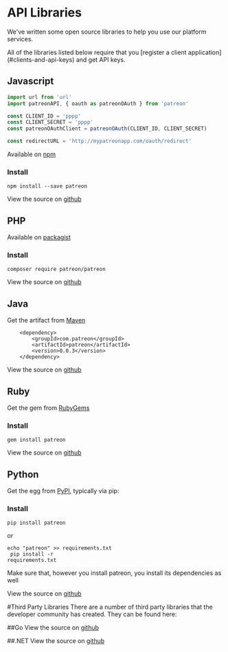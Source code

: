 # API Libraries
We've written some open source libraries to help you use our platform services.
<aside class="notice">
All of the libraries listed below require that you [register a client application](#clients-and-api-keys) and get API keys.
</aside>


## Javascript
```javascript
import url from 'url'
import patreonAPI, { oauth as patreonOAuth } from 'patreon'

const CLIENT_ID = 'pppp'
const CLIENT_SECRET = 'pppp'
const patreonOAuthClient = patreonOAuth(CLIENT_ID, CLIENT_SECRET)

const redirectURL = 'http://mypatreonapp.com/oauth/redirect'

```
Available on [npm](https://www.npmjs.com/package/patreon)

### Install
`npm install --save patreon`

View the source on [github](https://github.com/Patreon/patreon-js)

## PHP
Available on [packagist](https://packagist.org/packages/patreon/patreon)

### Install
`composer require patreon/patreon`

View the source on [github](https://github.com/Patreon/patreon-php)

## Java
Get the artifact from  [Maven](http://search.maven.org/#search%7Cga%7C1%7Cg%3A%22com.patreon%22%20AND%20a%3A%22patreon%22)

```
    <dependency>
        <groupId>com.patreon</groupId>
        <artifactId>patreon</artifactId>
        <version>0.0.3</version>
    </dependency>
```

View the source on [github](https://github.com/Patreon/patreon-java)

## Ruby
Get the gem from  [RubyGems](https://rubygems.org/gems/patreon)

### Install
`gem install patreon`

View the source on [github](https://github.com/Patreon/patreon-ruby)

## Python

Get the egg from [PyPI](https://pypi.python.org/pypi/patreon), typically via pip:

### Install
`pip install patreon`

or

<code>echo "patreon" >> requirements.txt<br>
pip install -r requirements.txt</code>

Make sure that, however you install patreon, you install its dependencies as well

View the source on [github](https://github.com/Patreon/patreon-python)

#Third Party Libraries
There are a number of third party libraries that the developer community has created. They can be found here:

##Go
View the source on [github](https://github.com/mxpv/patreon-go)

##.NET
View the source on [github](https://github.com/shiftos-game/Patreon.NET)
